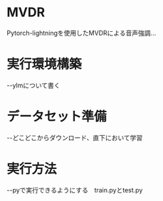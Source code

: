 # MVDR
Pytorch-lightningを使用したMVDRによる音声強調...

# 実行環境構築
--ylmについて書く

# データセット準備
--どこどこからダウンロード、直下において学習

# 実行方法
--pyで実行できるようにする　train.pyとtest.py
